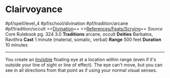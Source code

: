 # Clairvoyance
#pf/spell/level_4 #pf/school/divination #pf/tradition/arcane #pf/tradition/occult
==[Divination](../../../Traits/Divination.md)== ==[References/Feats/Scrying](References/Feats/Scrying)==
*Source* Core Rulebook pg. 324 3.0
**Traditions** arcane, occult
**Deities** Barbatos, Ravithra
**Cast** 1 minute (material, somatic, verbal)
**Range** 500 feet
**Duration** 10 minutes

---
You create an [Invisible](../../../Conditions/Invisible.md) floating eye at a location within range (even if it's outside your line of sight or line of effect). The eye can't move, but you can see in all directions from that point as if using your normal visual senses.